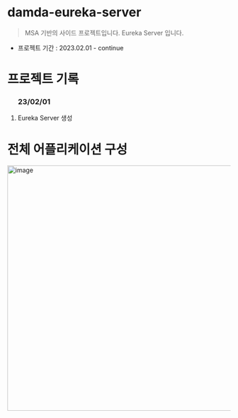 # damda-eureka-server
> MSA 기반의 사이드 프로젝트입니다.
> Eureka Server 입니다.

- 프로젝트 기간 : 2023.02.01 - continue

# 프로젝트 기록
<ol>
<h3>23/02/01</h3>
  <li>Eureka Server 생성</li>
</ol>


# 전체 어플리케이션 구성
<img width="554" alt="image" src="https://user-images.githubusercontent.com/31675711/216048477-05f0d93e-ee70-4fce-b019-a3e46bc3719b.png">
